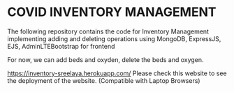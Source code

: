<h1>COVID INVENTORY MANAGEMENT</h1>
The following repository contains the code for Inventory Management implementing adding and deleting operations using MongoDB, ExpressJS, EJS, AdminLTEBootstrap for frontend

For now, we can add beds and oxyden, delete the beds and oxygen.


https://inventory-sreelaya.herokuapp.com/ 
Please check this website to see the deployment of the website. (Compatible with Laptop Browsers)